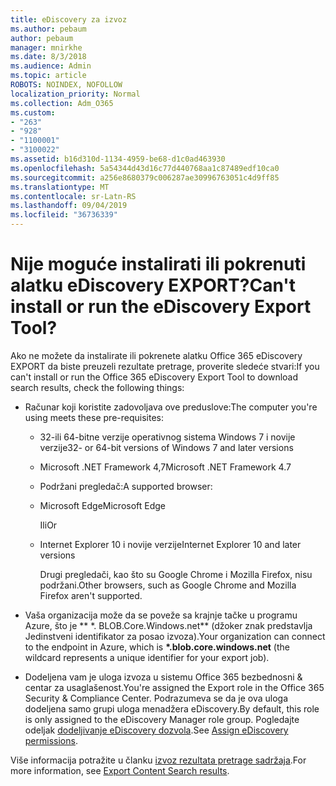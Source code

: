 ```yaml
---
title: eDiscovery za izvoz
ms.author: pebaum
author: pebaum
manager: mnirkhe
ms.date: 8/3/2018
ms.audience: Admin
ms.topic: article
ROBOTS: NOINDEX, NOFOLLOW
localization_priority: Normal
ms.collection: Adm_O365
ms.custom:
- "263"
- "928"
- "1100001"
- "3100022"
ms.assetid: b16d310d-1134-4959-be68-d1c0ad463930
ms.openlocfilehash: 5a54344d43d16c77d440768aa1c87489edf10ca0
ms.sourcegitcommit: a256e8680379c006287ae30996763051c4d9ff85
ms.translationtype: MT
ms.contentlocale: sr-Latn-RS
ms.lasthandoff: 09/04/2019
ms.locfileid: "36736339"
---
```

# <a name="cant-install-or-run-the-ediscovery-export-tool"></a><span data-ttu-id="68d3e-102">Nije moguće instalirati ili pokrenuti alatku eDiscovery EXPORT?</span><span class="sxs-lookup"><span data-stu-id="68d3e-102">Can't install or run the eDiscovery Export Tool?</span></span>

<span data-ttu-id="68d3e-103">Ako ne možete da instalirate ili pokrenete alatku Office 365 eDiscovery EXPORT da biste preuzeli rezultate pretrage, proverite sledeće stvari:</span><span class="sxs-lookup"><span data-stu-id="68d3e-103">If you can't install or run the Office 365 eDiscovery Export Tool to download search results, check the following things:</span></span>
  
- <span data-ttu-id="68d3e-104">Računar koji koristite zadovoljava ove preduslove:</span><span class="sxs-lookup"><span data-stu-id="68d3e-104">The computer you're using meets these pre-requisites:</span></span>

  - <span data-ttu-id="68d3e-105">32-ili 64-bitne verzije operativnog sistema Windows 7 i novije verzije</span><span class="sxs-lookup"><span data-stu-id="68d3e-105">32- or 64-bit versions of Windows 7 and later versions</span></span>

  - <span data-ttu-id="68d3e-106">Microsoft .NET Framework 4,7</span><span class="sxs-lookup"><span data-stu-id="68d3e-106">Microsoft .NET Framework 4.7</span></span>

  - <span data-ttu-id="68d3e-107">Podržani pregledač:</span><span class="sxs-lookup"><span data-stu-id="68d3e-107">A supported browser:</span></span>

  - <span data-ttu-id="68d3e-108">Microsoft Edge</span><span class="sxs-lookup"><span data-stu-id="68d3e-108">Microsoft Edge</span></span>

    <span data-ttu-id="68d3e-109">Ili</span><span class="sxs-lookup"><span data-stu-id="68d3e-109">Or</span></span>

  - <span data-ttu-id="68d3e-110">Internet Explorer 10 i novije verzije</span><span class="sxs-lookup"><span data-stu-id="68d3e-110">Internet Explorer 10 and later versions</span></span>

    <span data-ttu-id="68d3e-111">Drugi pregledači, kao što su Google Chrome i Mozilla Firefox, nisu podržani.</span><span class="sxs-lookup"><span data-stu-id="68d3e-111">Other browsers, such as Google Chrome and Mozilla Firefox aren't supported.</span></span>

- <span data-ttu-id="68d3e-112">Vaša organizacija može da se poveže sa krajnje tačke u programu Azure, što je \*\* \*. BLOB.Core.Windows.net\*\* (džoker znak predstavlja Jedinstveni identifikator za posao izvoza).</span><span class="sxs-lookup"><span data-stu-id="68d3e-112">Your organization can connect to the endpoint in Azure, which is **\*.blob.core.windows.net** (the wildcard represents a unique identifier for your export job).</span></span>

- <span data-ttu-id="68d3e-113">Dodeljena vam je uloga izvoza u sistemu Office 365 bezbednosni &amp; centar za usaglašenost.</span><span class="sxs-lookup"><span data-stu-id="68d3e-113">You're assigned the Export role in the Office 365 Security &amp; Compliance Center.</span></span> <span data-ttu-id="68d3e-114">Podrazumeva se da je ova uloga dodeljena samo grupi uloga menadžera eDiscovery.</span><span class="sxs-lookup"><span data-stu-id="68d3e-114">By default, this role is only assigned to the eDiscovery Manager role group.</span></span> <span data-ttu-id="68d3e-115">Pogledajte odeljak [dodeljivanje eDiscovery dozvola](https://docs.microsoft.com/office365/securitycompliance/assign-ediscovery-permissions).</span><span class="sxs-lookup"><span data-stu-id="68d3e-115">See [Assign eDiscovery permissions](https://docs.microsoft.com/office365/securitycompliance/assign-ediscovery-permissions).</span></span>

<span data-ttu-id="68d3e-116">Više informacija potražite u članku [izvoz rezultata pretrage sadržaja](https://docs.microsoft.com/office365/securitycompliance/export-search-results).</span><span class="sxs-lookup"><span data-stu-id="68d3e-116">For more information, see [Export Content Search results](https://docs.microsoft.com/office365/securitycompliance/export-search-results).</span></span>
  